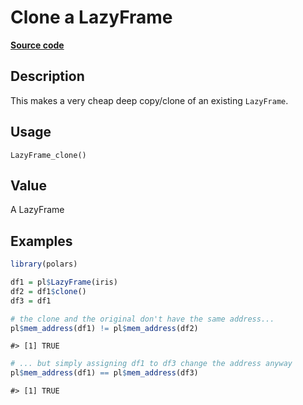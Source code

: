 
# Clone a LazyFrame

[**Source code**](https://github.com/pola-rs/r-polars/tree/main/R/lazyframe__lazy.R#L1655)

## Description

This makes a very cheap deep copy/clone of an existing
<code>LazyFrame</code>.

## Usage

<pre><code class='language-R'>LazyFrame_clone()
</code></pre>

## Value

A LazyFrame

## Examples

``` r
library(polars)

df1 = pl$LazyFrame(iris)
df2 = df1$clone()
df3 = df1

# the clone and the original don't have the same address...
pl$mem_address(df1) != pl$mem_address(df2)
```

    #> [1] TRUE

``` r
# ... but simply assigning df1 to df3 change the address anyway
pl$mem_address(df1) == pl$mem_address(df3)
```

    #> [1] TRUE
